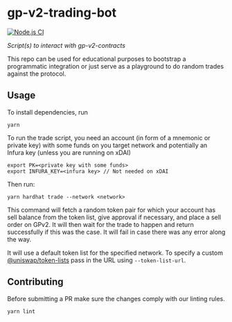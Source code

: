 # gp-v2-trading-bot

[![Node.js CI](https://github.com/gnosis/gp-v2-trading-bot/actions/workflows/CI.yml/badge.svg)](https://github.com/gnosis/gp-v2-trading-bot/actions/workflows/CI.yml)

*Script(s) to interact with gp-v2-contracts*

This repo can be used for educational purposes to bootstrap a programmatic integration or just serve as a playground to do random trades against the protocol.

## Usage

To install dependencies, run

```
yarn
```

To run the trade script, you need an account (in form of a mnemonic or private key) with some funds on you target network and potentially an Infura key (unless you are running on xDAI)

```
export PK=<private key with some funds>
export INFURA_KEY=<infura key> // Not needed on xDAI
```

Then run:

```
yarn hardhat trade --network <network>
```

This command will fetch a random token pair for which your account has sell balance from the token list, give approval if necessary, and place a sell order on GPv2. It will then wait for the trade to happen and return successfully if this was the case. It will fail in case there was any error along the way.

It will use a default token list for the specified network. To specify a custom  [@uniswap/token-lists](https://github.com/Uniswap/token-lists) pass in the URL using `--token-list-url`.

## Contributing

Before submitting a PR make sure the changes comply with our linting rules.

```
yarn lint
```
